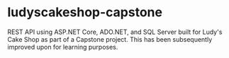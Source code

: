 ﻿# ludyscakeshop-capstone
REST API using ASP.NET Core, ADO.NET, and SQL Server built for Ludy's Cake Shop as part of a Capstone project.
This has been subsequently improved upon for learning purposes.
